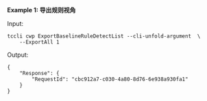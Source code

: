 **Example 1: 导出规则视角**



Input: 

```
tccli cwp ExportBaselineRuleDetectList --cli-unfold-argument  \
    --ExportAll 1
```

Output: 
```
{
    "Response": {
        "RequestId": "cbc912a7-c030-4a80-8d76-6e938a930fa1"
    }
}
```


